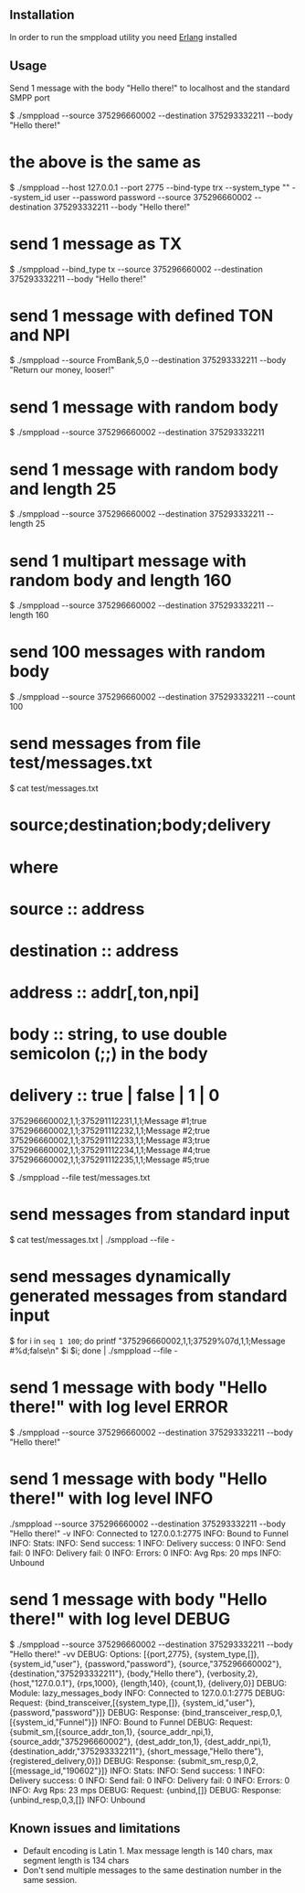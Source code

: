 Installation
------------

In order to run the smppload utility you need [Erlang](http://www.erlang.org/) installed

Usage
-----

Send 1 message with the body "Hello there!" to localhost and the standard SMPP port

   $ ./smppload --source 375296660002 --destination 375293332211 --body "Hello there!"

# the above is the same as
$ ./smppload --host 127.0.0.1 --port 2775 --bind-type trx --system_type "" --system_id user --password password --source 375296660002 --destination 375293332211 --body "Hello there!"

# send 1 message as TX
$ ./smppload --bind_type tx --source 375296660002 --destination 375293332211 --body "Hello there!"

# send 1 message with defined TON and NPI
$ ./smppload --source FromBank,5,0 --destination 375293332211 --body "Return our money, looser!"

# send 1 message with random body
$ ./smppload --source 375296660002 --destination 375293332211

# send 1 message with random body and length 25
$ ./smppload --source 375296660002 --destination 375293332211 --length 25

# send 1 multipart message with random body and length 160
$ ./smppload --source 375296660002 --destination 375293332211 --length 160

# send 100 messages with random body
$ ./smppload --source 375296660002 --destination 375293332211 --count 100

# send messages from file test/messages.txt
$ cat test/messages.txt
# source;destination;body;delivery
# where
#   source :: address
#   destination :: address
#   address :: addr[,ton,npi]
#   body :: string, to use double semicolon (;;) in the body
#   delivery :: true | false | 1 | 0

375296660002,1,1;375291112231,1,1;Message #1;true
375296660002,1,1;375291112232,1,1;Message #2;true
375296660002,1,1;375291112233,1,1;Message #3;true
375296660002,1,1;375291112234,1,1;Message #4;true
375296660002,1,1;375291112235,1,1;Message #5;true

$ ./smppload --file test/messages.txt

# send messages from standard input
$ cat test/messages.txt | ./smppload --file -

# send messages dynamically generated messages from standard input
$ for i in `seq 1 100`; do printf "375296660002,1,1;37529%07d,1,1;Message #%d;false\n" $i $i; done | ./smppload --file -

# send 1 message with body "Hello there!" with log level ERROR
$ ./smppload --source 375296660002 --destination 375293332211 --body "Hello there!"

# send 1 message with body "Hello there!" with log level INFO
./smppload --source 375296660002 --destination 375293332211 --body "Hello there!" -v
INFO:  Connected to 127.0.0.1:2775
INFO:  Bound to Funnel
INFO:  Stats:
INFO:     Send success:     1
INFO:     Delivery success: 0
INFO:     Send fail:        0
INFO:     Delivery fail:    0
INFO:     Errors:           0
INFO:     Avg Rps:          20 mps
INFO:  Unbound

# send 1 message with body "Hello there!" with log level DEBUG
$ ./smppload --source 375296660002 --destination 375293332211 --body "Hello there!" -vv
DEBUG: Options: [{port,2775},
                 {system_type,[]},
                 {system_id,"user"},
                 {password,"password"},
                 {source,"375296660002"},
                 {destination,"375293332211"},
                 {body,"Hello there"},
                 {verbosity,2},
                 {host,"127.0.0.1"},
                 {rps,1000},
                 {length,140},
                 {count,1},
                 {delivery,0}]
DEBUG: Module: lazy_messages_body
INFO:  Connected to 127.0.0.1:2775
DEBUG: Request: {bind_transceiver,[{system_type,[]},
                                   {system_id,"user"},
                                   {password,"password"}]}
DEBUG: Response: {bind_transceiver_resp,0,1,[{system_id,"Funnel"}]}
INFO:  Bound to Funnel
DEBUG: Request: {submit_sm,[{source_addr_ton,1},
                            {source_addr_npi,1},
                            {source_addr,"375296660002"},
                            {dest_addr_ton,1},
                            {dest_addr_npi,1},
                            {destination_addr,"375293332211"},
                            {short_message,"Hello there"},
                            {registered_delivery,0}]}
DEBUG: Response: {submit_sm_resp,0,2,[{message_id,"190602"}]}
INFO:  Stats:
INFO:     Send success:     1
INFO:     Delivery success: 0
INFO:     Send fail:        0
INFO:     Delivery fail:    0
INFO:     Errors:           0
INFO:     Avg Rps:          23 mps
DEBUG: Request: {unbind,[]}
DEBUG: Response: {unbind_resp,0,3,[]}
INFO:  Unbound

Known issues and limitations
----------------------------

* Default encoding is Latin 1. Max message length is 140 chars, max segment length is 134 chars
* Don't send multiple messages to the same destination number in the same session.
